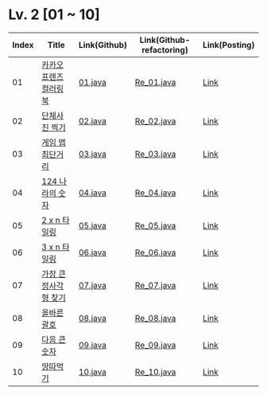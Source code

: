 # Lv. 2 \[01 ~ 10]

| Index | Title | Link(Github) | Link(Github-refactoring) | Link(Posting) |
|----|----|----|----|----|
| 01 | [카카오프렌즈 컬러링북](https://school.programmers.co.kr/learn/courses/30/lessons/1829) | [01.java](https://github.com/2384320/Programmers-Algorithm/blob/main/Lv.2/01~10/01.java) | [Re_01.java]() | [Link](https://swift-badge-161.notion.site/Lv-2-001-ed39f23385754aad918869351b4f219d) |
| 02 | [단체사진 찍기](https://school.programmers.co.kr/learn/courses/30/lessons/1835) | [02.java](https://github.com/2384320/Programmers-Algorithm/blob/main/Lv.2/01~10/02.java) | [Re_02.java]() | [Link](https://swift-badge-161.notion.site/Lv-2-002-bb03fb02a26e4543a2c0467f6ab52b83) |
| 03 | [게임 맵 최단거리](https://school.programmers.co.kr/learn/courses/30/lessons/1844) | [03.java](https://github.com/2384320/Programmers-Algorithm/blob/main/Lv.2/01~10/03.java) | [Re_03.java]() | [Link](https://swift-badge-161.notion.site/Lv-2-003-eb19c40cbb5b4c3db9b929ca09ba57f6) |
| 04 | [124 나라의 숫자](https://school.programmers.co.kr/learn/courses/30/lessons/12899) | [04.java](https://github.com/2384320/Programmers-Algorithm/blob/main/Lv.2/01~10/04.java) | [Re_04.java]() | [Link](https://swift-badge-161.notion.site/Lv-2-004-124-d95be11b2b154606aa0a2791b2f5f6dc) |
| 05 | [2 x n 타일링](https://school.programmers.co.kr/learn/courses/30/lessons/12900) | [05.java](https://github.com/2384320/Programmers-Algorithm/blob/main/Lv.2/01~10/05.java) | [Re_05.java]() | [Link]() |
| 06 | [3 x n 타일링](https://school.programmers.co.kr/learn/courses/30/lessons/12902) | [06.java](https://github.com/2384320/Programmers-Algorithm/blob/main/Lv.2/01~10/06.java) | [Re_06.java]() | [Link]() |
| 07 | [가장 큰 정사각형 찾기](https://school.programmers.co.kr/learn/courses/30/lessons/12905) | [07.java](https://github.com/2384320/Programmers-Algorithm/blob/main/Lv.2/01~10/07.java) | [Re_07.java]() | [Link]() |
| 08 | [올바른 괄호](https://school.programmers.co.kr/learn/courses/30/lessons/12909) | [08.java](https://github.com/2384320/Programmers-Algorithm/blob/main/Lv.2/01~10/08.java) | [Re_08.java]() | [Link]() |
| 09 | [다음 큰 숫자](https://school.programmers.co.kr/learn/courses/30/lessons/12911) | [09.java](https://github.com/2384320/Programmers-Algorithm/blob/main/Lv.2/01~10/09.java) | [Re_09.java]() | [Link]() |
| 10 | [땅따먹기](https://school.programmers.co.kr/learn/courses/30/lessons/12913) | [10.java](https://github.com/2384320/Programmers-Algorithm/blob/main/Lv.2/01~10/10.java) | [Re_10.java]() | [Link]() |